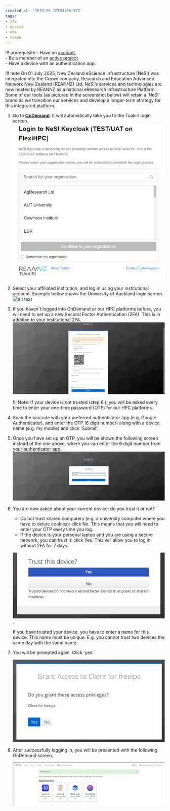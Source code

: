 ```yaml
---
created_at: '2018-05-18T03:56:37Z'
tags:
- 2fa
- access
- mfa
- token
---
```


!!! prerequisite
    -  Have an [account](../Accounts-Projects_and_Allocations/Creating_a_NeSI_Account_Profile.md).  
    -  Be a member of an [active project](../Accounts-Projects_and_Allocations/Creating_a_NeSI_Account_Profile.md).  
    -  Have a device with an authentication app.

!!! note
    On 01 July 2025, New Zealand eScience Infrastructure (NeSI) was integrated into the Crown company, Research and Education Advanced Network New Zealand (REANNZ) Ltd. 
    NeSI’s services and technologies are now hosted by REANNZ as a national eResearch Infrastructure Platform. 
    Some of our tools (as pictured in the screenshot below) will retain a ‘NeSI’ brand as we transition our services and develop a longer-term strategy for this integrated platform.

1. Go to [**OnDemand**](https://ondemand.nesi.org.nz/). It will automatically take you to the Tuakiri login screen.
    ![alt text](../../assets/images/ondemand_login_0.png)

2. Select your affiliated institution, and log in using your institutional account. Example below shows the University of Auckland login screen.
    ![alt text](../../assets/images/ondemand_login_1.png)

3. If you haven't logged into OnDemand or our HPC platforms before, you wil need to set up a new Second Factor Authentication (2FA). This is in addition to your institutional 2FA.
    ![alt text](../../assets/images/ondemand_login_2.png)
  
    !!! Note:
        If your device is not trusted (step 6 ), you will be asked every time to enter your one-time password (OTP) for our HPC platforms.
  
5. Scan the barcode with your preferred authenticator app (e.g. Google Authenticator), and enter the OTP (6 digit number) along with a device name (e.g. my mobile) and click 'Submit'.

6. Once you have set up an OTP, you will be shown the following screen instead of the one above, where you can enter the 6 digit number from your authenticator app.
    ![alt text](../../assets/images/ondemand_login_3.png)

7. You are now asked about your current device: do you trust it or not?  
    -  Do not trust shared computers (e.g. a university computer where you have to delete cookies): click No. This means that you will need to enter your OTP every time you log.
    -  If the device is your personal laptop and you are using a secure network, you can trust it: click Yes. This will allow you to log in without 2FA for 7 days.
    
    ![alt text](../../assets/images/ondemand_login_4.png). 

    If you have trusted your device, you have to enter a name for this device. This name must be unique. E.g. you cannot trust two devices the same day with the same name. 

7. You will be prompted again. Click 'yes'.

    ![alt text](../../assets/images/login_freeipaaccess.png)

9. After successfully logging in, you will be presented with the following OnDemand screen.

    ![image-20240903-112029](../../assets/images/OOD_Desktop_08Jun2025.png)
